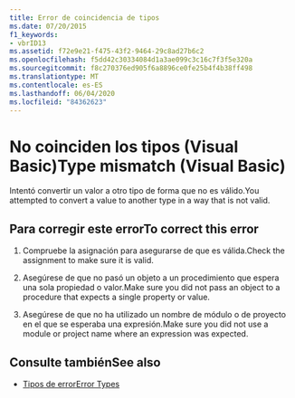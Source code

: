 ```yaml
---
title: Error de coincidencia de tipos
ms.date: 07/20/2015
f1_keywords:
- vbrID13
ms.assetid: f72e9e21-f475-43f2-9464-29c8ad27b6c2
ms.openlocfilehash: f5dd42c30334084d1a3ae099c3c16c7f3f5e320a
ms.sourcegitcommit: f8c270376ed905f6a8896ce0fe25b4f4b38ff498
ms.translationtype: MT
ms.contentlocale: es-ES
ms.lasthandoff: 06/04/2020
ms.locfileid: "84362623"
---
```

# <a name="type-mismatch-visual-basic"></a><span data-ttu-id="72b2a-102">No coinciden los tipos (Visual Basic)</span><span class="sxs-lookup"><span data-stu-id="72b2a-102">Type mismatch (Visual Basic)</span></span>
<span data-ttu-id="72b2a-103">Intentó convertir un valor a otro tipo de forma que no es válido.</span><span class="sxs-lookup"><span data-stu-id="72b2a-103">You attempted to convert a value to another type in a way that is not valid.</span></span>  
  
## <a name="to-correct-this-error"></a><span data-ttu-id="72b2a-104">Para corregir este error</span><span class="sxs-lookup"><span data-stu-id="72b2a-104">To correct this error</span></span>  
  
1. <span data-ttu-id="72b2a-105">Compruebe la asignación para asegurarse de que es válida.</span><span class="sxs-lookup"><span data-stu-id="72b2a-105">Check the assignment to make sure it is valid.</span></span>  
  
2. <span data-ttu-id="72b2a-106">Asegúrese de que no pasó un objeto a un procedimiento que espera una sola propiedad o valor.</span><span class="sxs-lookup"><span data-stu-id="72b2a-106">Make sure you did not pass an object to a procedure that expects a single property or value.</span></span>  
  
3. <span data-ttu-id="72b2a-107">Asegúrese de que no ha utilizado un nombre de módulo o de proyecto en el que se esperaba una expresión.</span><span class="sxs-lookup"><span data-stu-id="72b2a-107">Make sure you did not use a module or project name where an expression was expected.</span></span>  
  
## <a name="see-also"></a><span data-ttu-id="72b2a-108">Consulte también</span><span class="sxs-lookup"><span data-stu-id="72b2a-108">See also</span></span>

- [<span data-ttu-id="72b2a-109">Tipos de error</span><span class="sxs-lookup"><span data-stu-id="72b2a-109">Error Types</span></span>](../../programming-guide/language-features/error-types.md)
